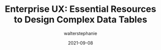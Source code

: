 ---
author: walterstephanie
date: 2021-09-08
permalink: false
tags:
  - user-experience
  - responsive-design
target_url: https://stephaniewalter.design/blog/essential-resources-design-complex-data-tables/
title: "Enterprise UX: Essential Resources to Design Complex Data Tables"
---